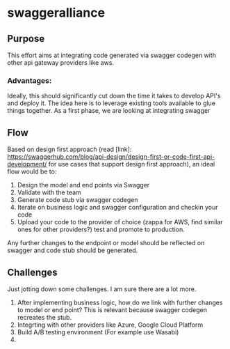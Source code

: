 # swaggeralliance
## Purpose
This effort aims at integrating code generated via swagger codegen with other api gateway providers like aws. 

### Advantages:
Ideally, this should significantly cut down the time it takes to develop API's and deploy it. The idea here is to leverage existing tools available to glue things together. As a first phase, we are looking at integrating swagger 

## Flow
Based on design first approach (read [link]: https://swaggerhub.com/blog/api-design/design-first-or-code-first-api-development/ for use cases that support design first approach), an ideal flow would be to:

1. Design the model and end points via Swagger
2. Validate with the team
3. Generate code stub via swagger codegen
4. Iterate on business logic and swagger configuration and checkin your code
5. Upload your code to the provider of choice (zappa for AWS, find similar ones for other providers?) test and promote to production.

Any further changes to the endpoint or model should be reflected on swagger and code stub should be generated.

## Challenges
Just jotting down some challenges. I am sure there are a lot more.

1. After implementing business logic, how do we link with further changes to model or end point? This is relevant because swagger codegen recreates the stub.
2. Integrting with other providers like Azure, Google Cloud Platform
3. Build A/B testing environment (For example use Wasabi)
4. 


